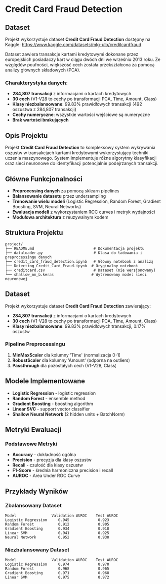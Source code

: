 # Credit Card Fraud Detection

## Dataset

Projekt wykorzystuje dataset **Credit Card Fraud Detection** dostępny na Kaggle: https://www.kaggle.com/datasets/mlg-ulb/creditcardfraud

Dataset zawiera transakcje kartami kredytowymi dokonane przez europejskich posiadaczy kart w ciągu dwóch dni we wrześniu 2013 roku. Ze względów poufności, większość cech została przekształcona za pomocą analizy głównych składowych (PCA).

### Charakterystyka danych:
- **284,807 transakcji** z informacjami o kartach kredytowych
- **30 cech** (V1-V28 to cechy po transformacji PCA, Time, Amount, Class)
- **Klasy niezbalansowane**: 99.83% prawidłowych transakcji (492 oszustwa z 284,807 transakcji)
- **Cechy numeryczne**: wszystkie wartości wejściowe są numeryczne
- **Brak wartości brakujących**


## Opis Projektu

Projekt **Credit Card Fraud Detection** to kompleksowy system wykrywania oszustw w transakcjach kartami kredytowymi wykorzystujący techniki uczenia maszynowego. System implementuje różne algorytmy klasyfikacji oraz sieci neuronowe do identyfikacji potencjalnie podejrzanych transakcji.

## Główne Funkcjonalności

- **Preprocessing danych** za pomocą sklearn pipelines
- **Balansowanie datasetu** przez undersampling
- **Trenowanie wielu modeli** (Logistic Regression, Random Forest, Gradient Boosting, SVM, Neural Networks)
- **Ewaluacja modeli** z wykorzystaniem ROC curves i metryk wydajności
- **Modułowa architektura** z reuzywalnym kodem

## Struktura Projektu

```
project/
├── README.md                           # Dokumentacja projektu
├── dataloader.py                       # Klasa do ładowania i preprocessingu danych
├── credit_card_fraud_detection.ipynb   # Główny notebook z analizą
├── Detecting_Credit_Card_Fraud.ipynb  # Oryginalny notebook
├── creditcard.csv                      # Dataset (nie wersjonowany)
└── shallow_nn_b.keras                 # Wytrenowany model sieci neuronowej
```


## Dataset

Projekt wykorzystuje dataset **Credit Card Fraud Detection** zawierający:

- **284,807 transakcji** z informacjami o kartach kredytowych
- **30 cech** (V1-V28 to cechy po transformacji PCA, Time, Amount, Class)
- **Klasy niezbalansowane**: 99.83% prawidłowych transakcji, 0.17% oszustw


### Pipeline Preprocessingu

1. **MinMaxScaler** dla kolumny 'Time' (normalizacja 0-1)
2. **RobustScaler** dla kolumny 'Amount' (odporna na outliers)
3. **Passthrough** dla pozostałych cech (V1-V28, Class)

## Modele Implementowane

- **Logistic Regression** - logistic regression
- **Random Forest** - ensemble method
- **Gradient Boosting** - boosting algorithm
- **Linear SVC** - support vector classifier
- **Shallow Neural Network** (2 hidden units + BatchNorm)

## Metryki Ewaluacji

### Podstawowe Metryki
- **Accuracy** - dokładność ogólna
- **Precision** - precyzja dla klasy oszustw
- **Recall** - czułość dla klasy oszustw
- **F1-Score** - średnia harmoniczna precision i recall
- **AUROC** - Area Under ROC Curve

## Przykłady Wyników

### Zbalansowany Dataset
```
Model                Validation AUROC    Test AUROC
Logistic Regression     0.945             0.923
Random Forest           0.912             0.905
Gradient Boosting       0.934             0.918
Linear SVM              0.941             0.925
Neural Network          0.952             0.930
```

### Niezbalansowany Dataset
```
Model                Validation AUROC    Test AUROC
Logistic Regression     0.974             0.970
Random Forest           0.968             0.965
Gradient Boosting       0.971             0.968
Linear SVM              0.975             0.972
```